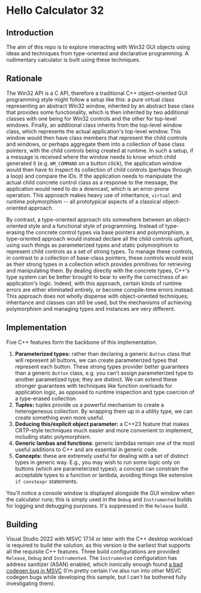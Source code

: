 # Hello Calculator 32

## Introduction

The aim of this repo is to explore interacting with Win32 GUI objects using ideas and techniques from type-oriented and declarative programming. A rudimentary calculator is built using these techniques.

## Rationale

The Win32 API is a C API, therefore a traditional C++ object-oriented GUI programming style might follow a setup like this: a pure virtual class representing an abstract Win32 window, inherited by an abstract base class that provides some functionality, which is then inherited by two additional classes with one being for Win32 controls and the other for top-level windows. Finally, an additional class inherits from the top-level window class, which represents the actual application's top-level window. This window would then have class members that represent the child controls and windows, or perhaps aggregate them into a collection of base class pointers, with the child controls being created at runtime. In such a setup, if a message is received where the window needs to know which child generated it (e.g. `WM_COMMAND` on a button click), the application window would then have to inspect its collection of child controls (perhaps through a loop) and compare the IDs. If the application needs to manipulate the actual child concrete control class as a response to the message, the application would need to do a downcast, which is an error-prone operation. This approach makes heavy use of inheritance, `virtual` and runtime polymorphism -- all prototypical aspects of a classical object-oriented approach.

By contrast, a type-oriented approach sits somewhere between an object-oriented style and a functional style of programming. Instead of type-erasing the concrete control types via base pointers and polymorphism, a type-oriented approach would instead declare all the child controls upfront, using such things as parameterized types and static polymorphism to represent child controls as a set of strong types. To manage these controls, in contrast to a collection of base-class pointers, these controls would exist as their strong types in a collection which provides primitives for retrieving and manipulating them. By dealing directly with the concrete types, C++'s type system can be better brought to bear to verify the correctness of an application's logic. Indeed, with this approach, certain kinds of runtime errors are either eliminated entirely, or become compile-time errors instead. This approach does not wholly dispense with object-oriented techniques; inheritance and classes can still be used, but the mechanisms of achieving polymorphism and managing types and instances are very different.

## Implementation

Five C++ features form the backbone of this implementation.

1. **Parameterized types:** rather than declaring a generic `Button` class that will represent all buttons, we can create parameterized types that represent each button. These strong types provider better guarantees than a generic `Button` class, e.g. you can't assign parameterized type to another parametized type; they are distinct. We can extend these stronger guarantees with techniques like function overloads for application logic, as opposed to runtime inspection and type coercion of a type-erased collection.
2. **Tuples:** tuples provide us a powerful mechanism to create a heterogeneous collection. By wrapping them up in a utility type, we can create something even more useful.
3. **Deducing this/explicit object parameter:** a C++23 feature that makes CRTP-style techniques much easier and more convenient to implement, including static polymorphism.
4. **Generic lambas and functions**: generic lambdas remain one of the most useful additions to C++ and are essential in generic code.
5. **Concepts:** these are extremely useful for dealing with a set of distinct types in generic way. E.g., you may wish to run some logic only on buttons (which are parameterized types); a concept can constrain the acceptable types to a function or lambda, avoiding things like extensive `if constexpr` statements.

You'll notice a console window is displayed alongside the GUI window when the calculator runs; this is simply used in the `Debug` and `Instrumented` builds for logging and debugging purposes. It's suppressed in the `Release` build.

## Building

Visual Studio 2022 with MSVC 17.14 or later with the C++ desktop workload is required to build the solution, as this version is the earliest that supports all the requisite C++ features. Three build configurations are provided: `Release`, `Debug` and `Instrumented`. The `Instrumented` configuration has address sanitizer (ASAN) enabled, which ironically enough found [a bad codegen bug in MSVC](https://developercommunity.visualstudio.com/t/Runtime-crash-with-constexpr-and-std::st/10939905) (I'm pretty certain I've also run into other MSVC codegen bugs while developing this sample, but I can't be bothered fully investigating them).
